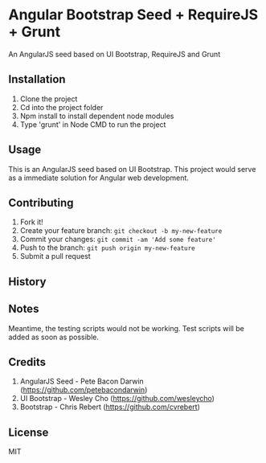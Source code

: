 # Angular Bootstrap Seed + RequireJS + Grunt
An AngularJS seed based on UI Bootstrap, RequireJS and Grunt

## Installation
1. Clone the project
2. Cd into the project folder
3. Npm install to install dependent node modules
4. Type 'grunt' in Node CMD to run the project

## Usage
This is an AngularJS seed based on UI Bootstrap. This project would serve as a immediate solution for Angular web development. 

## Contributing
1. Fork it!
2. Create your feature branch: `git checkout -b my-new-feature`
3. Commit your changes: `git commit -am 'Add some feature'`
4. Push to the branch: `git push origin my-new-feature`
5. Submit a pull request

## History

## Notes
Meantime, the testing scripts would not be working. Test scripts will be added as soon as possible. 


## Credits
1. AngularJS Seed - Pete Bacon Darwin (https://github.com/petebacondarwin)
2. UI Bootstrap - Wesley Cho (https://github.com/wesleycho)
3. Bootstrap - Chris Rebert (https://github.com/cvrebert)

## License
MIT